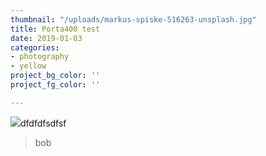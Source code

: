 ```yaml
---
thumbnail: "/uploads/markus-spiske-516263-unsplash.jpg"
title: Porta400 test
date: 2019-01-03
categories:
- photography
- yellow
project_bg_color: ''
project_fg_color: ''

---
```

![](/uploads/markus-spiske-516263-unsplash.jpg)dfdfdfsdfsf

> bob